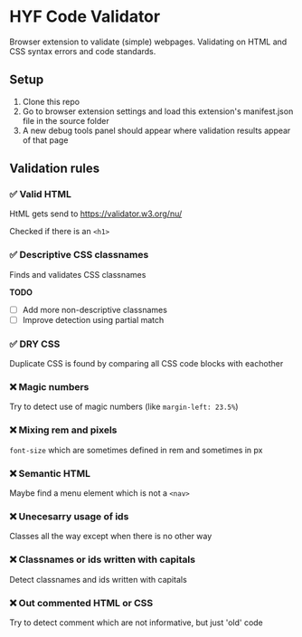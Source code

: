 # HYF Code Validator

Browser extension to validate (simple) webpages. Validating on HTML and CSS syntax errors and code standards.

## Setup

1. Clone this repo
2. Go to browser extension settings and load this extension's manifest.json file in the source folder
3. A new debug tools panel should appear where validation results appear of that page

## Validation rules

### ✅ Valid HTML

HtML gets send to https://validator.w3.org/nu/

Checked if there is an `<h1>`

### ✅ Descriptive CSS classnames

Finds and validates CSS classnames

**TODO**

- [ ] Add more non-descriptive classnames
- [ ] Improve detection using partial match

### ✅ DRY CSS

Duplicate CSS is found by comparing all CSS code blocks with eachother

### ❌ Magic numbers

Try to detect use of magic numbers (like `margin-left: 23.5%`)

### ❌ Mixing rem and pixels

`font-size` which are sometimes defined in rem and sometimes in px

### ❌ Semantic HTML

Maybe find a menu element which is not a `<nav>`

### ❌ Unecesarry usage of ids

Classes all the way except when there is no other way

### ❌ Classnames or ids written with capitals

Detect classnames and ids written with capitals

### ❌ Out commented HTML or CSS

Try to detect comment which are not informative, but just 'old' code